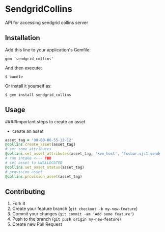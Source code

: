# SendgridCollins

API for accessing sendgrid collins server

## Installation

Add this line to your application's Gemfile:

    gem 'sendgrid_collins'

And then execute:

    $ bundle

Or install it yourself as:

    $ gem install sendgrid_collins

## Usage

####Important steps to create an asset
* create an asset
```ruby
asset_tag = '00-00-00-55-12-12'
@collins.create_asset(asset_tag)
# set some attributes
@collins.set_asset_attributes(asset_tag, 'kvm_host', 'foobar.sjc1.sendgrid.net')
# run intake <--- TBD
# set asset to UNALLOCATED
@collins.set_asset_status(asset_tag)
# provision asset
@collins.provision_asset(asset_tag)
```

## Contributing

1. Fork it
2. Create your feature branch (`git checkout -b my-new-feature`)
3. Commit your changes (`git commit -am 'Add some feature'`)
4. Push to the branch (`git push origin my-new-feature`)
5. Create new Pull Request
